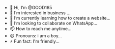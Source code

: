 - 👋 Hi, I’m @GOOD185
- 👀 I’m interested in business ...
- 🌱 I’m currently learning how to create a website...
- 💞️ I’m looking to collaborate on WhatsApp...
- 📫 How to reach me anytime...
- 😄 Pronouns: i am a boy...
- ⚡ Fun fact: I'm friendly...

<!---
GOOD185/GOOD185 is a ✨ special ✨ repository because its `README.md` (this file) appears on your GitHub profile.
You can click the Preview link to take a look at your changes.
--->
